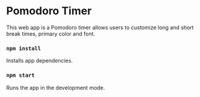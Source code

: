 # Pomodoro Timer

This web app is a Pomodoro timer allows users to customize long and short break times, primary color and font.

### `npm install`

Installs app dependencies.

### `npm start`

Runs the app in the development mode.

